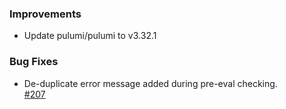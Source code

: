 ### Improvements

- Update pulumi/pulumi to v3.32.1

### Bug Fixes

- De-duplicate error message added during pre-eval checking.  
  [#207](https://github.com/pulumi/pulumi-yaml/pull/207)
